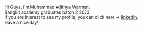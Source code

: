 
Hi Guys, i'm Muhammad Adithya Warman.\
Bangkit academy graduates batch 2 2023\
if you are interest to see my profile, you can click here -> [linkedin](https://www.linkedin.com/in/madithyawarman/).\
Have a nice day\
<!--
